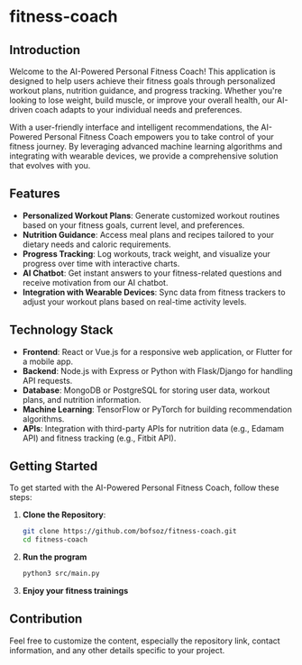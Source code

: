 # fitness-coach
## Introduction

Welcome to the AI-Powered Personal Fitness Coach! This application is designed to help users achieve their fitness goals through personalized workout plans, nutrition guidance, and progress tracking. Whether you're looking to lose weight, build muscle, or improve your overall health, our AI-driven coach adapts to your individual needs and preferences.

With a user-friendly interface and intelligent recommendations, the AI-Powered Personal Fitness Coach empowers you to take control of your fitness journey. By leveraging advanced machine learning algorithms and integrating with wearable devices, we provide a comprehensive solution that evolves with you.

## Features

- **Personalized Workout Plans**: Generate customized workout routines based on your fitness goals, current level, and preferences.
- **Nutrition Guidance**: Access meal plans and recipes tailored to your dietary needs and caloric requirements.
- **Progress Tracking**: Log workouts, track weight, and visualize your progress over time with interactive charts.
- **AI Chatbot**: Get instant answers to your fitness-related questions and receive motivation from our AI chatbot.
- **Integration with Wearable Devices**: Sync data from fitness trackers to adjust your workout plans based on real-time activity levels.

## Technology Stack

- **Frontend**: React or Vue.js for a responsive web application, or Flutter for a mobile app.
- **Backend**: Node.js with Express or Python with Flask/Django for handling API requests.
- **Database**: MongoDB or PostgreSQL for storing user data, workout plans, and nutrition information.
- **Machine Learning**: TensorFlow or PyTorch for building recommendation algorithms.
- **APIs**: Integration with third-party APIs for nutrition data (e.g., Edamam API) and fitness tracking (e.g., Fitbit API).

## Getting Started

To get started with the AI-Powered Personal Fitness Coach, follow these steps:

1. **Clone the Repository**:
   ```bash
   git clone https://github.com/bofsoz/fitness-coach.git
   cd fitness-coach
2. **Run the program**
   ```bash
   python3 src/main.py
   ```
3. **Enjoy your fitness trainings**
   
## Contribution

Feel free to customize the content, especially the repository link, contact information, and any other details specific to your project.

